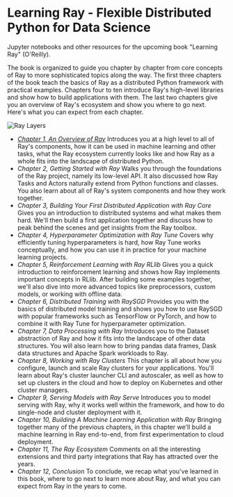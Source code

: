 # Learning Ray - Flexible Distributed Python for Data Science

Jupyter notebooks and other resources for the upcoming book "Learning Ray" (O'Reilly).

The book is organized to guide you chapter by chapter from core concepts of Ray to more sophisticated topics along the way.
The first three chapters of the book teach the basics of Ray as a distributed Python framework with practical examples.
Chapters four to ten introduce Ray's high-level libraries and show how to build applications with them.
The last two chapters give you an overview of Ray's ecosystem and show you where to go next.
Here's what you can expect from each chapter.

![Ray Layers](https://github.com/maxpumperla/learning_ray/blob/main/notebooks/images/chapter_01/ray_layers.png)

* [_Chapter 1, An Overview of Ray_](./ch_01_overview.ipynb)
  Introduces you at a high level to all of Ray's components, how it can be used in
  machine learning and other tasks, what the Ray ecosystem currently looks like and how
  Ray as a whole fits into the landscape of distributed Python.
* _Chapter 2, Getting Started with Ray_
  Walks you through the foundations of the Ray project, namely its low-level API.
  It also discussed how Ray Tasks and Actors naturally extend from Python functions and classes.
  You also learn about all of Ray's system components and how they work together.
* _Chapter 3, Building Your First Distributed Application with Ray Core_
  Gives you an introduction to distributed systems and what makes them hard.
  We'll then build a first application together and discuss how to peak behind the scenes
  and get insights from the Ray toolbox.
* _Chapter 4, Hyperparameter Optimization with Ray Tune_
  Covers why efficiently tuning hyperparameters is hard, how Ray Tune works conceptually,
  and how you can use it in practice for your machine learning projects.
* _Chapter 5, Reinforcement Learning with Ray RLlib_
  Gives you a quick introduction to reinforcement learning and shows how Ray implements
  important concepts in RLlib. After building some examples together, we'll also dive into
  more advanced topics like preprocessors, custom models, or working with offline data.
* _Chapter 6, Distributed Training with RaySGD_
  Provides you with the basics of distributed model training and shows you how to use
  RaySGD with popular frameworks such as TensorFlow or PyTorch, and how to combine it
  with Ray Tune for hyperparameter optimization.
* _Chapter 7, Data Processing with Ray_
  Introduces you to the Dataset abstraction of Ray and how it fits into the landscape
  of other data structures. You will also learn how to bring pandas data frames, Dask
  data structures and Apache Spark workloads to Ray.
* _Chapter 8, Working with Ray Clusters_
  This chapter is all about how you configure, launch and scale Ray clusters for your applications.
  You'll learn about Ray's cluster launcher CLI and autoscaler, as well as how to set
  up clusters in the cloud and how to deploy on Kubernetes and other cluster managers.
* _Chapter 9, Serving Models with Ray Serve_
  Introduces you to model serving with Ray, why it works well within the framework,
  and how to do single-node and cluster deployment with it.
* _Chapter 10, Building A Machine Learning Application with Ray_
  Bringing together many of the previous chapters, in this chapter we'll build a machine
  learning in Ray end-to-end, from first experimentation to cloud deployment.
* _Chapter 11, The Ray Ecosystem_
  Comments on all the interesting extensions and third party integrations that Ray has
  attracted over the years.
* _Chapter 12, Conclusion_
  To conclude, we recap what you've learned in this book, where to go next to learn more
  about Ray, and what you can expect from Ray in the years to come.
